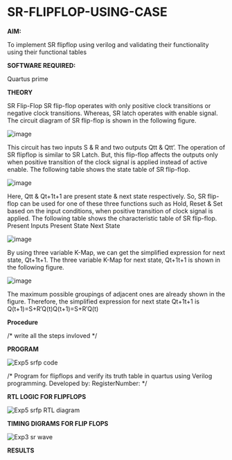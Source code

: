 # SR-FLIPFLOP-USING-CASE

**AIM:**

To implement  SR flipflop using verilog and validating their functionality using their functional tables

**SOFTWARE REQUIRED:**

Quartus prime

**THEORY**

SR Flip-Flop SR flip-flop operates with only positive clock transitions or negative clock transitions. Whereas, SR latch operates with enable signal. The circuit diagram of SR flip-flop is shown in the following figure.

![image](https://github.com/naavaneetha/SR-FLIPFLOP-USING-CASE/assets/154305477/0f710028-ad52-4d3e-9276-8714cf023a25)

 
This circuit has two inputs S & R and two outputs Qtt & Qtt’. The operation of SR flipflop is similar to SR Latch. But, this flip-flop affects the outputs only when positive transition of the clock signal is applied instead of active enable. The following table shows the state table of SR flip-flop.

![image](https://github.com/naavaneetha/SR-FLIPFLOP-USING-CASE/assets/154305477/dabfc4f4-87e3-4cbc-9472-f89ee1b5ed30)

 
Here, Qtt & Qt+1t+1 are present state & next state respectively. So, SR flip-flop can be used for one of these three functions such as Hold, Reset & Set based on the input conditions, when positive transition of clock signal is applied. The following table shows the characteristic table of SR flip-flop. Present Inputs Present State Next State

![image](https://github.com/naavaneetha/SR-FLIPFLOP-USING-CASE/assets/154305477/dd90d16c-aec5-4290-a586-e2346b1e9eb5)

 
By using three variable K-Map, we can get the simplified expression for next state, Qt+1t+1. The three variable K-Map for next state, Qt+1t+1 is shown in the following figure.

![image](https://github.com/naavaneetha/SR-FLIPFLOP-USING-CASE/assets/154305477/473efad6-d70b-4ca7-aeb7-898bbfca319f)

 
The maximum possible groupings of adjacent ones are already shown in the figure. Therefore, the simplified expression for next state Qt+1t+1 is Q(t+1)=S+R′Q(t)Q(t+1)=S+R′Q(t)

**Procedure**

/* write all the steps invloved */

**PROGRAM**

![Exp5 srfp code](https://github.com/rakshithaprakashkumar11/Experiment--05-Implementation-of-flipflops-using-verilog/assets/150994181/5246a530-a483-499a-bfac-356b0e9fd9d8)

/* Program for flipflops and verify its truth table in quartus using Verilog programming. Developed by: RegisterNumber:
*/

**RTL LOGIC FOR FLIPFLOPS**

![Exp5 srfp RTL diagram](https://github.com/rakshithaprakashkumar11/Experiment--05-Implementation-of-flipflops-using-verilog/assets/150994181/99c5458c-360b-4ab0-bbd7-98180a05f55f)

**TIMING DIGRAMS FOR FLIP FLOPS**

![Exp3 sr wave](https://github.com/rakshithaprakashkumar11/Experiment--05-Implementation-of-flipflops-using-verilog/assets/150994181/aa235ac2-de9f-458b-8f61-92cef7955dfc)

**RESULTS**

